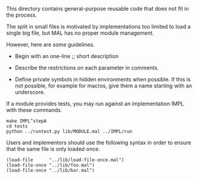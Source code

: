 This directory contains general-purpose reusable code that does not
fit in the process.

The split in small files is motivated by implementations too limited
to load a single big file, but MAL has no proper module management.

However, here are some guidelines.

- Begin with an one-line ;; short description

- Describe the restrictions on each parameter in comments.

- Define private symbols in hidden environments when possible. If this
  is not possible, for example for macros, give them a name starting
  with an underscore.

If a module provides tests, you may run against an implementation IMPL
with these commands.
```
make IMPL^stepA
cd tests
python ../runtest.py lib/MODULE.mal ../IMPL/run
```

Users and implementors should use the following syntax in order to
ensure that the same file is only loaded once.

```
(load-file      "../lib/load-file-once.mal")
(load-file-once "../lib/foo.mal")
(load-file-once "../lib/bar.mal")
```
